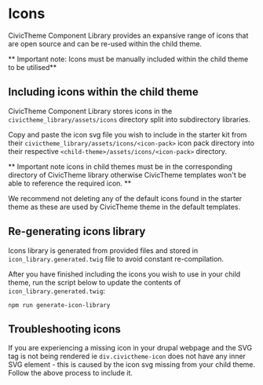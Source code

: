 # Icons

CivicTheme Component Library provides an expansive range of icons that are open
source and can be re-used within the child theme.

** Important note: Icons must be manually included within the child theme to
be utilised**

## Including icons within the child theme

CivicTheme Component Library stores icons in the `civictheme_library/assets/icons`
directory split into subdirectory libraries.

Copy and paste the icon svg file you wish to include in the starter kit from
their `civictheme_library/assets/icons/<icon-pack>` icon
pack directory into their respective `<child-theme>/assets/icons/<icon-pack>`
directory.

** Important note icons in child themes must be in the corresponding <icon-pack>
directory of CivicTheme library otherwise CivicTheme templates won't be able to reference
the required icon. **

We recommend not deleting any of the default icons found in the starter theme as
these are used by CivicTheme theme in the default templates.

## Re-generating icons library

Icons library is generated from provided files and stored in `icon_library.generated.twig`
file to avoid constant re-compilation.

After you have finished including the icons you wish to use in your child theme,
run the script below to update the contents of `icon_library.generated.twig`:

    npm run generate-icon-library

## Troubleshooting icons

If you are experiencing a missing icon in your drupal webpage and the SVG tag is
not being rendered ie `div.civictheme-icon` does not have any inner SVG element -
this is caused by the icon svg missing from your child theme. Follow the above
process to include it.
